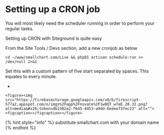 # Setting up a CRON job

You will most likely need the scheduler running in order to perform your regular tasks.

Setting up CRON with Siteground is quite easy

From the Site Tools / Devs section, add a new cronjob as below

`cd ~/www/smallchart.com/Live && php81 artisan schedule:run >> /dev/null 2>&1`

Set this with a custom pattern of five start separated by spaces.  This equates to every minute.

*

    <figure><img src="https://firebasestorage.googleapis.com/v0/b/firescript-577a2.appspot.com/o/imgs%2Fapp%2Fnovate%2F1w8QT_w7eE.20.32.png?alt=media&#x26;token=db1302a2-f645-4453-a9dd-6eeee73fec23" alt=""><figcaption></figcaption></figure>

{% hint style="info" %}
substitute smallchart.com with your domain name
{% endhint %}

